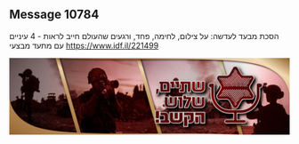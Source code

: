 ## Message 10784

הסכת מבעד לעדשה:
על צילום, לחימה, פחד, ורגעים שהעולם חייב לראות - 4 עיניים עם מתעד מבצעי
https://www.idf.il/221499

![Photo](./10784/10784_photo.jpg)
